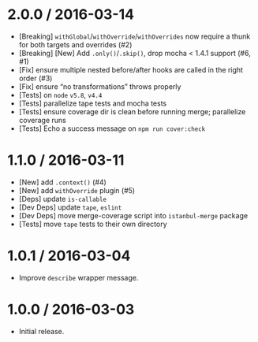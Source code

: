 2.0.0 / 2016-03-14
=================
  * [Breaking] `withGlobal`/`withOverride`/`withOverrides` now require a thunk for both targets and overrides (#2)
  * [Breaking] [New] Add `.only()`/`.skip()`, drop mocha < 1.4.1 support (#6, #1)
  * [Fix] ensure multiple nested before/after hooks are called in the right order (#3)
  * [Fix] ensure “no transformations” throws properly
  * [Tests] on `node` `v5.8`, `v4.4`
  * [Tests] parallelize tape tests and mocha tests
  * [Tests] ensure coverage dir is clean before running merge; parallelize coverage runs
  * [Tests] Echo a success message on `npm run cover:check`

1.1.0 / 2016-03-11
=================
  * [New] add `.context()` (#4)
  * [New] add `withOverride` plugin (#5)
  * [Deps] update `is-callable`
  * [Dev Deps] update `tape`, `eslint`
  * [Dev Deps] move merge-coverage script into `istanbul-merge` package
  * [Tests] move `tape` tests to their own directory

1.0.1 / 2016-03-04
=================
  * Improve `describe` wrapper message.

1.0.0 / 2016-03-03
=================
  * Initial release.
